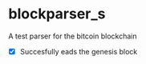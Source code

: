 # blockparser_s

A test parser for the bitcoin blockchain 

- [x] Succesfully eads the genesis block
